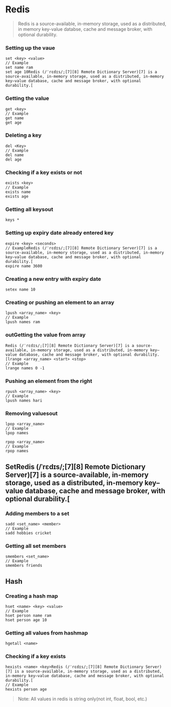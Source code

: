 # Redis

> Redis is a source-available, in-memory storage, used as a distributed, in memory key-value databse, cache and message broker, with optional durability.

### Setting up the vaue

```
set <key> <value>
// Example 
set name ram
set age 10Redis (/ˈrɛdɪs/;[7][8] Remote Dictionary Server)[7] is a source-available, in-memory storage, used as a distributed, in-memory key–value database, cache and message broker, with optional durability.[
```

### Getting the value

```
get <key>
// Example
get name
get age
```

### Deleting a key

```
del <Key>
// Example
del name
del age
```

### Checking if a key exists or not

````
exists <key>
// Example
exists name
exists age
````

### Getting all keysout

```
keys *
```

### Setting up expiry date already entered key

```
expire <key> <seconds>
// ExampleRedis (/ˈrɛdɪs/;[7][8] Remote Dictionary Server)[7] is a source-available, in-memory storage, used as a distributed, in-memory key–value database, cache and message broker, with optional durability.[
expire name 3600
```

### Creating a new entry with expiry date

```
setex name 10
```

### Creating or pushing an element to an array

```
lpush <array_name> <key>
// Example
lpush names ram
```

### outGetting the value from array

```
Redis (/ˈrɛdɪs/;[7][8] Remote Dictionary Server)[7] is a source-available, in-memory storage, used as a distributed, in-memory key–value database, cache and message broker, with optional durability.[lrange <array_name> <start> <stop>
// Example
lrange names 0 -1
```

### Pushing an element from the right

```
rpush <array_name> <key>
// Example
lpush names hari
```

### Removing valuesout

```
lpop <array_name>
// Example
lpop names

rpop <array_name>
// Example
rpop names
```

## SetRedis (/ˈrɛdɪs/;[7][8] Remote Dictionary Server)[7] is a source-available, in-memory storage, used as a distributed, in-memory key–value database, cache and message broker, with optional durability.[

### Adding members to a set

```
sadd <set_name> <member>
// Example
sadd hobbies cricket
```

### Getting all set members

```
smembers <set_name>
// Example
smembers friends
```

## Hash

### Creating a hash map

```
hset <name> <key> <value>
// Example
hset person name ram
hset person age 10
```

### Getting all values from hashmap

```
hgetall <name>
```

### Checking if a key exists

```
hexists <name> <key>Redis (/ˈrɛdɪs/;[7][8] Remote Dictionary Server)[7] is a source-available, in-memory storage, used as a distributed, in-memory key–value database, cache and message broker, with optional durability.[
// Example
hexists person age
```

> Note: All values in redis is string only(not int, float, bool, etc.)